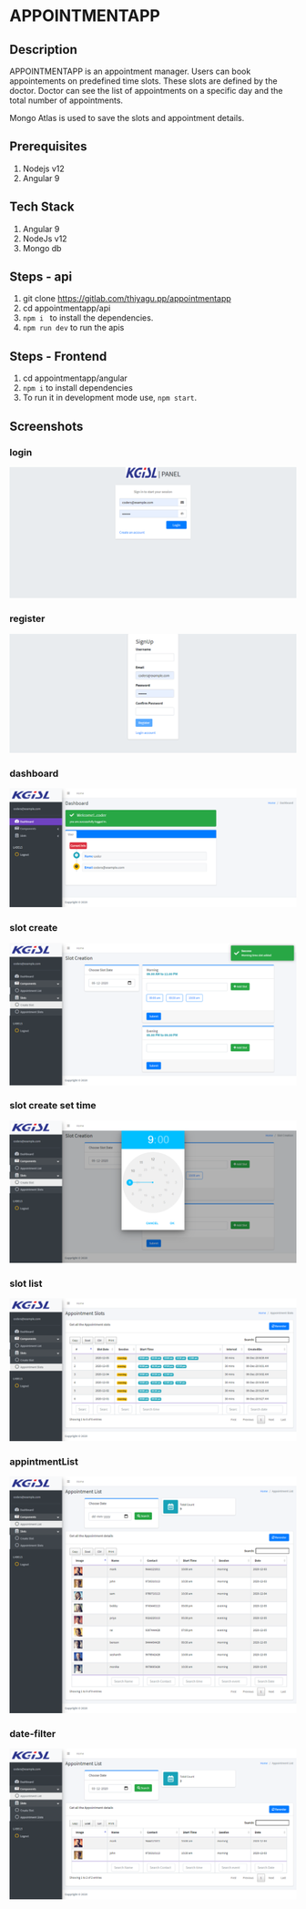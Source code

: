 # APPOINTMENTAPP

## Description
APPOINTMENTAPP is an appointment manager. Users can book appointements on predefined time slots. These slots are defined by the doctor. Doctor can see the list of appointments on a specific day and the total number of appointments. 

Mongo Atlas is used to save the slots and appointment details.

## Prerequisites
1. Nodejs v12
2. Angular 9

## Tech Stack
1. Angular 9
2. NodeJs  v12
3. Mongo db

## Steps - api
1. git clone https://gitlab.com/thiyagu.pp/appointmentapp
2. cd appointmentapp/api
3. `npm i ` to install the dependencies.
4. `npm run dev` to run the apis

## Steps - Frontend
1. cd appointmentapp/angular
2. `npm i` to install dependencies
3. To run it in development mode use, `npm start`.

## Screenshots

### login
![login](./screenshot/1.login.png)

### register
![register](./screenshot/2.signup.png)

### dashboard
![dashboard](./screenshot/3.dashboard.png)

### slot create
![slot create](./screenshot/4.slot.png)

### slot create set time
![slot create set time](./screenshot/5.slot-time.png)

### slot list
![slot list](./screenshot/6.slot-list.png)

### appintmentList
![appintmentList](./screenshot/7.appintmentList.png)

### date-filter
![date-filter](./screenshot/8.date-filter.png)
